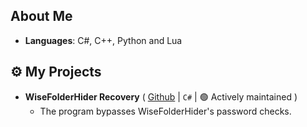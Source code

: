 ## About Me

-  **Languages**: C#, C++, Python and Lua

## ⚙ My Projects

- **WiseFolderHider Recovery** ( [Github](https://github.com/LilianPontes35/WiseFolderHider_Recovery) | `C#` | 🟢 Actively maintained )
  - The program bypasses WiseFolderHider's password checks.
